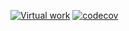 [![Virtual work](https://github.com/Oleksandr-Harmatii/Virtual/actions/workflows/python-app.yml/badge.svg)](https://github.com/Oleksandr-Harmatii/Virtual/actions/workflows/python-app.yml)
[![codecov](https://codecov.io/gh/Oleksandr-Harmatii/Virtual/graph/badge.svg?token=72RMMACW7D)](https://codecov.io/gh/Oleksandr-Harmatii/Virtual)